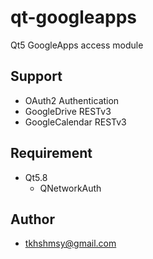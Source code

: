 # qt-googleapps
Qt5 GoogleApps access module

## Support
- OAuth2 Authentication
- GoogleDrive RESTv3
- GoogleCalendar RESTv3

## Requirement
- Qt5.8
    - QNetworkAuth

## Author
- tkhshmsy@gmail.com
